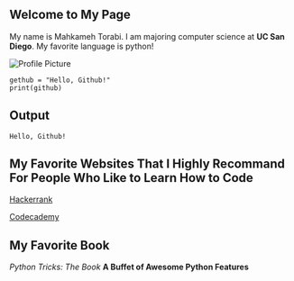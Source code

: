 ## Welcome to My Page

My name is Mahkameh Torabi. I am majoring computer science at **UC San Diego**. My favorite language is python!

![Profile Picture](https://avatars2.githubusercontent.com/u/59551192?s=400&u=f57c494334a7438ed57702fb493f57fa0f81bd11&v=4)


```
gethub = "Hello, Github!"
print(github)
```

## Output

```
Hello, Github!
```


## My Favorite Websites That I Highly Recommand For People Who Like to Learn How to Code
[Hackerrank](https://www.hackerrank.com/domains/python)

[Codecademy](https://www.codecademy.com/learn/learn-python)


## My Favorite Book
*Python Tricks: The Book* **A Buffet of Awesome Python Features**
